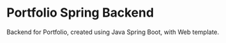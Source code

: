 # Portfolio Spring Backend
Backend for Portfolio, created using Java Spring Boot, with Web template.
